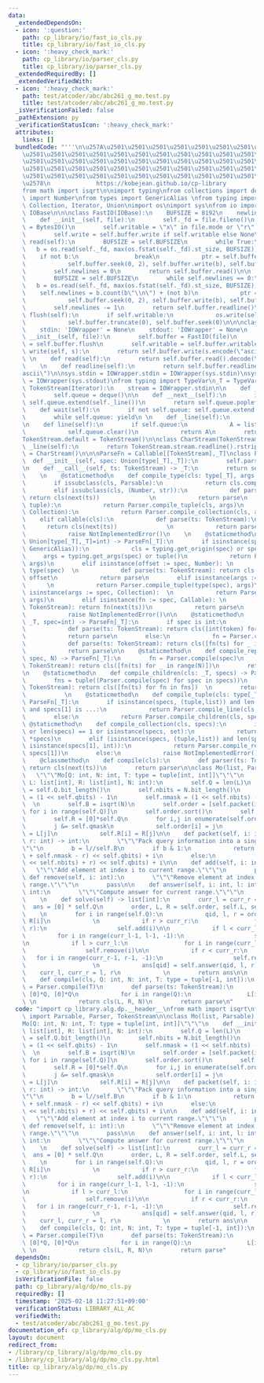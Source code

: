 ```yaml
---
data:
  _extendedDependsOn:
  - icon: ':question:'
    path: cp_library/io/fast_io_cls.py
    title: cp_library/io/fast_io_cls.py
  - icon: ':heavy_check_mark:'
    path: cp_library/io/parser_cls.py
    title: cp_library/io/parser_cls.py
  _extendedRequiredBy: []
  _extendedVerifiedWith:
  - icon: ':heavy_check_mark:'
    path: test/atcoder/abc/abc261_g_mo.test.py
    title: test/atcoder/abc/abc261_g_mo.test.py
  _isVerificationFailed: false
  _pathExtension: py
  _verificationStatusIcon: ':heavy_check_mark:'
  attributes:
    links: []
  bundledCode: "'''\n\u257A\u2501\u2501\u2501\u2501\u2501\u2501\u2501\u2501\u2501\u2501\
    \u2501\u2501\u2501\u2501\u2501\u2501\u2501\u2501\u2501\u2501\u2501\u2501\u2501\
    \u2501\u2501\u2501\u2501\u2501\u2501\u2501\u2501\u2501\u2501\u2501\u2501\u2501\
    \u2501\u2501\u2501\u2501\u2501\u2501\u2501\u2501\u2501\u2501\u2501\u2501\u2501\
    \u2501\u2501\u2501\u2501\u2501\u2501\u2501\u2501\u2501\u2501\u2501\u2501\u2501\
    \u2578\n             https://kobejean.github.io/cp-library               \n'''\n\
    from math import isqrt\n\nimport typing\nfrom collections import deque\nfrom numbers\
    \ import Number\nfrom types import GenericAlias \nfrom typing import Callable,\
    \ Collection, Iterator, Union\nimport os\nimport sys\nfrom io import BytesIO,\
    \ IOBase\n\n\nclass FastIO(IOBase):\n    BUFSIZE = 8192\n    newlines = 0\n\n\
    \    def __init__(self, file):\n        self._fd = file.fileno()\n        self.buffer\
    \ = BytesIO()\n        self.writable = \"x\" in file.mode or \"r\" not in file.mode\n\
    \        self.write = self.buffer.write if self.writable else None\n\n    def\
    \ read(self):\n        BUFSIZE = self.BUFSIZE\n        while True:\n         \
    \   b = os.read(self._fd, max(os.fstat(self._fd).st_size, BUFSIZE))\n        \
    \    if not b:\n                break\n            ptr = self.buffer.tell()\n\
    \            self.buffer.seek(0, 2), self.buffer.write(b), self.buffer.seek(ptr)\n\
    \        self.newlines = 0\n        return self.buffer.read()\n\n    def readline(self):\n\
    \        BUFSIZE = self.BUFSIZE\n        while self.newlines == 0:\n         \
    \   b = os.read(self._fd, max(os.fstat(self._fd).st_size, BUFSIZE))\n        \
    \    self.newlines = b.count(b\"\\n\") + (not b)\n            ptr = self.buffer.tell()\n\
    \            self.buffer.seek(0, 2), self.buffer.write(b), self.buffer.seek(ptr)\n\
    \        self.newlines -= 1\n        return self.buffer.readline()\n\n    def\
    \ flush(self):\n        if self.writable:\n            os.write(self._fd, self.buffer.getvalue())\n\
    \            self.buffer.truncate(0), self.buffer.seek(0)\n\n\nclass IOWrapper(IOBase):\n\
    \    stdin: 'IOWrapper' = None\n    stdout: 'IOWrapper' = None\n    \n    def\
    \ __init__(self, file):\n        self.buffer = FastIO(file)\n        self.flush\
    \ = self.buffer.flush\n        self.writable = self.buffer.writable\n\n    def\
    \ write(self, s):\n        return self.buffer.write(s.encode(\"ascii\"))\n   \
    \ \n    def read(self):\n        return self.buffer.read().decode(\"ascii\")\n\
    \    \n    def readline(self):\n        return self.buffer.readline().decode(\"\
    ascii\")\n\nsys.stdin = IOWrapper.stdin = IOWrapper(sys.stdin)\nsys.stdout = IOWrapper.stdout\
    \ = IOWrapper(sys.stdout)\nfrom typing import TypeVar\n_T = TypeVar('T')\n\nclass\
    \ TokenStream(Iterator):\n    stream = IOWrapper.stdin\n\n    def __init__(self):\n\
    \        self.queue = deque()\n\n    def __next__(self):\n        if not self.queue:\
    \ self.queue.extend(self._line())\n        return self.queue.popleft()\n    \n\
    \    def wait(self):\n        if not self.queue: self.queue.extend(self._line())\n\
    \        while self.queue: yield\n \n    def _line(self):\n        return TokenStream.stream.readline().split()\n\
    \n    def line(self):\n        if self.queue:\n            A = list(self.queue)\n\
    \            self.queue.clear()\n            return A\n        return self._line()\n\
    TokenStream.default = TokenStream()\n\nclass CharStream(TokenStream):\n    def\
    \ _line(self):\n        return TokenStream.stream.readline().rstrip()\nCharStream.default\
    \ = CharStream()\n\n\nParseFn = Callable[[TokenStream],_T]\nclass Parser:\n  \
    \  def __init__(self, spec: Union[type[_T],_T]):\n        self.parse = Parser.compile(spec)\n\
    \n    def __call__(self, ts: TokenStream) -> _T:\n        return self.parse(ts)\n\
    \    \n    @staticmethod\n    def compile_type(cls: type[_T], args = ()) -> _T:\n\
    \        if issubclass(cls, Parsable):\n            return cls.compile(*args)\n\
    \        elif issubclass(cls, (Number, str)):\n            def parse(ts: TokenStream):\
    \ return cls(next(ts))              \n            return parse\n        elif issubclass(cls,\
    \ tuple):\n            return Parser.compile_tuple(cls, args)\n        elif issubclass(cls,\
    \ Collection):\n            return Parser.compile_collection(cls, args)\n    \
    \    elif callable(cls):\n            def parse(ts: TokenStream):\n          \
    \      return cls(next(ts))              \n            return parse\n        else:\n\
    \            raise NotImplementedError()\n    \n    @staticmethod\n    def compile(spec:\
    \ Union[type[_T],_T]=int) -> ParseFn[_T]:\n        if isinstance(spec, (type,\
    \ GenericAlias)):\n            cls = typing.get_origin(spec) or spec\n       \
    \     args = typing.get_args(spec) or tuple()\n            return Parser.compile_type(cls,\
    \ args)\n        elif isinstance(offset := spec, Number): \n            cls =\
    \ type(spec)  \n            def parse(ts: TokenStream): return cls(next(ts)) +\
    \ offset\n            return parse\n        elif isinstance(args := spec, tuple):\
    \      \n            return Parser.compile_tuple(type(spec), args)\n        elif\
    \ isinstance(args := spec, Collection):  \n            return Parser.compile_collection(type(spec),\
    \ args)\n        elif isinstance(fn := spec, Callable): \n            def parse(ts:\
    \ TokenStream): return fn(next(ts))\n            return parse\n        else:\n\
    \            raise NotImplementedError()\n\n    @staticmethod\n    def compile_line(cls:\
    \ _T, spec=int) -> ParseFn[_T]:\n        if spec is int:\n            fn = Parser.compile(spec)\n\
    \            def parse(ts: TokenStream): return cls([int(token) for token in ts.line()])\n\
    \            return parse\n        else:\n            fn = Parser.compile(spec)\n\
    \            def parse(ts: TokenStream): return cls([fn(ts) for _ in ts.wait()])\n\
    \            return parse\n\n    @staticmethod\n    def compile_repeat(cls: _T,\
    \ spec, N) -> ParseFn[_T]:\n        fn = Parser.compile(spec)\n        def parse(ts:\
    \ TokenStream): return cls([fn(ts) for _ in range(N)])\n        return parse\n\
    \n    @staticmethod\n    def compile_children(cls: _T, specs) -> ParseFn[_T]:\n\
    \        fns = tuple((Parser.compile(spec) for spec in specs))\n        def parse(ts:\
    \ TokenStream): return cls([fn(ts) for fn in fns])  \n        return parse\n \
    \           \n    @staticmethod\n    def compile_tuple(cls: type[_T], specs) ->\
    \ ParseFn[_T]:\n        if isinstance(specs, (tuple,list)) and len(specs) == 2\
    \ and specs[1] is ...:\n            return Parser.compile_line(cls, specs[0])\n\
    \        else:\n            return Parser.compile_children(cls, specs)\n\n   \
    \ @staticmethod\n    def compile_collection(cls, specs):\n        if not specs\
    \ or len(specs) == 1 or isinstance(specs, set):\n            return Parser.compile_line(cls,\
    \ *specs)\n        elif (isinstance(specs, (tuple,list)) and len(specs) == 2 and\
    \ isinstance(specs[1], int)):\n            return Parser.compile_repeat(cls, specs[0],\
    \ specs[1])\n        else:\n            raise NotImplementedError()\n\nclass Parsable:\n\
    \    @classmethod\n    def compile(cls):\n        def parser(ts: TokenStream):\
    \ return cls(next(ts))\n        return parser\n\nclass Mo(list, Parsable):\n \
    \   \"\"\"Mo[Q: int, N: int, T: type = tuple[int, int]]\"\"\"\n    def __init__(self,\
    \ L: list[int], R: list[int], N: int):\n        self.Q = len(L)\n        self.qbits\
    \ = self.Q.bit_length()\n        self.nbits = N.bit_length()\n        self.qmask\
    \ = (1 << self.qbits) - 1\n        self.nmask = (1 << self.nbits) - 1\n      \
    \  \n        self.B = isqrt(N)\n        self.order = [self.packet(i, L[i], R[i])\
    \ for i in range(self.Q)]\n        self.order.sort()\n        self.L = [0]*self.Q\n\
    \        self.R = [0]*self.Q\n        for i,j in enumerate(self.order):\n    \
    \        j &= self.qmask\n            self.order[i] = j\n            self.L[i]\
    \ = L[j]\n            self.R[i] = R[j]\n\n    def packet(self, i: int, l: int,\
    \ r: int) -> int:\n        \"\"\"Pack query information into a single integer.\"\
    \"\"\n        b = l//self.B\n        if b & 1:\n            return (((b << self.nbits)\
    \ + self.nmask - r) << self.qbits) + i\n        else:\n            return (((b\
    \ << self.nbits) + r) << self.qbits) + i\n\n    def add(self, i: int):\n     \
    \   \"\"\"Add element at index i to current range.\"\"\"\n        pass\n\n   \
    \ def remove(self, i: int):\n        \"\"\"Remove element at index i from current\
    \ range.\"\"\"\n        pass\n\n    def answer(self, i: int, l: int, r: int) ->\
    \ int:\n        \"\"\"Compute answer for current range.\"\"\"\n        pass\n\
    \    \n    def solve(self) -> list[int]:\n        curr_l = curr_r = 0\n      \
    \  ans = [0] * self.Q\n        order, L, R = self.order, self.L, self.R\n    \
    \    \n        for i in range(self.Q):\n            qid, l, r = order[i], L[i],\
    \ R[i]\n            \n            if r > curr_r:\n                for i in range(curr_r,\
    \ r):\n                    self.add(i)\n\n            if l < curr_l:\n       \
    \         for i in range(curr_l-1, l-1, -1):\n                    self.add(i)\n\
    \n            if l > curr_l:\n                for i in range(curr_l, l):\n   \
    \                 self.remove(i)\n\n            if r < curr_r:\n             \
    \   for i in range(curr_r-1, r-1, -1):\n                    self.remove(i)\n \
    \                   \n            ans[qid] = self.answer(qid, l, r)\n        \
    \    curr_l, curr_r = l, r\n            \n        return ans\n\n    @classmethod\n\
    \    def compile(cls, Q: int, N: int, T: type = tuple[-1, int]):\n        query\
    \ = Parser.compile(T)\n        def parse(ts: TokenStream):\n            L, R =\
    \ [0]*Q, [0]*Q\n            for i in range(Q):\n                L[i], R[i] = query(ts)\
    \ \n            return cls(L, R, N)\n        return parse\n"
  code: "import cp_library.alg.dp.__header__\nfrom math import isqrt\nfrom cp_library.io.parser_cls\
    \ import Parsable, Parser, TokenStream\n\nclass Mo(list, Parsable):\n    \"\"\"\
    Mo[Q: int, N: int, T: type = tuple[int, int]]\"\"\"\n    def __init__(self, L:\
    \ list[int], R: list[int], N: int):\n        self.Q = len(L)\n        self.qbits\
    \ = self.Q.bit_length()\n        self.nbits = N.bit_length()\n        self.qmask\
    \ = (1 << self.qbits) - 1\n        self.nmask = (1 << self.nbits) - 1\n      \
    \  \n        self.B = isqrt(N)\n        self.order = [self.packet(i, L[i], R[i])\
    \ for i in range(self.Q)]\n        self.order.sort()\n        self.L = [0]*self.Q\n\
    \        self.R = [0]*self.Q\n        for i,j in enumerate(self.order):\n    \
    \        j &= self.qmask\n            self.order[i] = j\n            self.L[i]\
    \ = L[j]\n            self.R[i] = R[j]\n\n    def packet(self, i: int, l: int,\
    \ r: int) -> int:\n        \"\"\"Pack query information into a single integer.\"\
    \"\"\n        b = l//self.B\n        if b & 1:\n            return (((b << self.nbits)\
    \ + self.nmask - r) << self.qbits) + i\n        else:\n            return (((b\
    \ << self.nbits) + r) << self.qbits) + i\n\n    def add(self, i: int):\n     \
    \   \"\"\"Add element at index i to current range.\"\"\"\n        pass\n\n   \
    \ def remove(self, i: int):\n        \"\"\"Remove element at index i from current\
    \ range.\"\"\"\n        pass\n\n    def answer(self, i: int, l: int, r: int) ->\
    \ int:\n        \"\"\"Compute answer for current range.\"\"\"\n        pass\n\
    \    \n    def solve(self) -> list[int]:\n        curr_l = curr_r = 0\n      \
    \  ans = [0] * self.Q\n        order, L, R = self.order, self.L, self.R\n    \
    \    \n        for i in range(self.Q):\n            qid, l, r = order[i], L[i],\
    \ R[i]\n            \n            if r > curr_r:\n                for i in range(curr_r,\
    \ r):\n                    self.add(i)\n\n            if l < curr_l:\n       \
    \         for i in range(curr_l-1, l-1, -1):\n                    self.add(i)\n\
    \n            if l > curr_l:\n                for i in range(curr_l, l):\n   \
    \                 self.remove(i)\n\n            if r < curr_r:\n             \
    \   for i in range(curr_r-1, r-1, -1):\n                    self.remove(i)\n \
    \                   \n            ans[qid] = self.answer(qid, l, r)\n        \
    \    curr_l, curr_r = l, r\n            \n        return ans\n\n    @classmethod\n\
    \    def compile(cls, Q: int, N: int, T: type = tuple[-1, int]):\n        query\
    \ = Parser.compile(T)\n        def parse(ts: TokenStream):\n            L, R =\
    \ [0]*Q, [0]*Q\n            for i in range(Q):\n                L[i], R[i] = query(ts)\
    \ \n            return cls(L, R, N)\n        return parse"
  dependsOn:
  - cp_library/io/parser_cls.py
  - cp_library/io/fast_io_cls.py
  isVerificationFile: false
  path: cp_library/alg/dp/mo_cls.py
  requiredBy: []
  timestamp: '2025-02-18 11:27:51+09:00'
  verificationStatus: LIBRARY_ALL_AC
  verifiedWith:
  - test/atcoder/abc/abc261_g_mo.test.py
documentation_of: cp_library/alg/dp/mo_cls.py
layout: document
redirect_from:
- /library/cp_library/alg/dp/mo_cls.py
- /library/cp_library/alg/dp/mo_cls.py.html
title: cp_library/alg/dp/mo_cls.py
---
```

